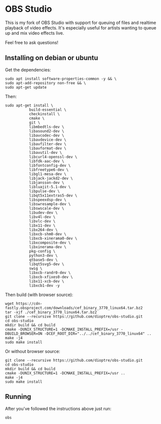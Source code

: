 # OBS Studio 

This is my fork of OBS Studio with support for queuing of files and realtime playback of video effects. It's especially useful for artists wanting to queue up and mix video effects live.

Feel free to ask questions!


## Installing on debian or ubuntu
Get the dependencies:
```
sudo apt install software-properties-common -y && \
sudo apt-add-repository non-free && \
sudo apt-get update
```
Then:
```
sudo apt-get install \
           build-essential \
           checkinstall \
           cmake \
           git \
           libmbedtls-dev \
           libasound2-dev \
           libavcodec-dev \
           libavdevice-dev \
           libavfilter-dev \
           libavformat-dev \
           libavutil-dev \
           libcurl4-openssl-dev \
           libfdk-aac-dev \
           libfontconfig-dev \
           libfreetype6-dev \
           libgl1-mesa-dev \
           libjack-jackd2-dev \
           libjansson-dev \
           libluajit-5.1-dev \
           libpulse-dev \
           libqt5x11extras5-dev \
           libspeexdsp-dev \
           libswresample-dev \
           libswscale-dev \
           libudev-dev \
           libv4l-dev \
           libvlc-dev \
           libx11-dev \
           libx264-dev \
           libxcb-shm0-dev \
           libxcb-xinerama0-dev \
           libxcomposite-dev \
           libxinerama-dev \
           pkg-config \
           python3-dev \
           qtbase5-dev \
           libqt5svg5-dev \
           swig \
           libxcb-randr0-dev \
           libxcb-xfixes0-dev \
           libx11-xcb-dev \
           libxcb1-dev -y
```

Then build (with browser source):
```
wget https://cdn-fastly.obsproject.com/downloads/cef_binary_3770_linux64.tar.bz2
tar -xjf ./cef_binary_3770_linux64.tar.bz2
git clone --recursive https://github.com/dioptre/obs-studio.git
cd obs-studio
mkdir build && cd build
cmake -DUNIX_STRUCTURE=1 -DCMAKE_INSTALL_PREFIX=/usr -DBUILD_BROWSER=ON -DCEF_ROOT_DIR="../../cef_binary_3770_linux64" ..
make -j4
sudo make install
```
Or without browser source:
```
git clone --recursive https://github.com/dioptre/obs-studio.git
cd obs-studio
mkdir build && cd build
cmake -DUNIX_STRUCTURE=1 -DCMAKE_INSTALL_PREFIX=/usr ..
make -j4
sudo make install
```
## Running
After you've followed the instructions above just run:
```
obs
```
